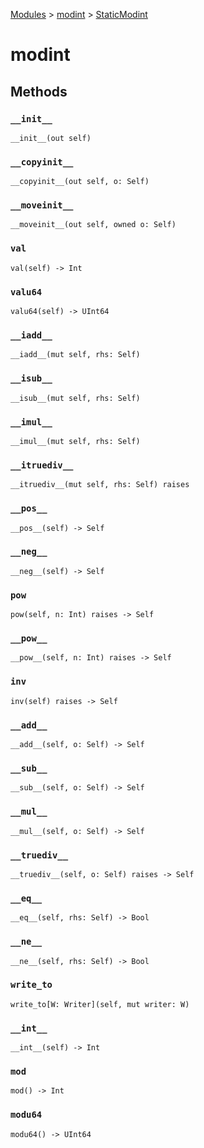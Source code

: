 [Modules](../index.md) > [modint](./index.md) > [StaticModint]()

# modint

## Methods

### `__init__`

```
__init__(out self)
```

### `__copyinit__`

```
__copyinit__(out self, o: Self)
```

### `__moveinit__`

```
__moveinit__(out self, owned o: Self)
```

### `val`

```
val(self) -> Int
```

### `valu64`

```
valu64(self) -> UInt64
```

### `__iadd__`

```
__iadd__(mut self, rhs: Self)
```

### `__isub__`

```
__isub__(mut self, rhs: Self)
```

### `__imul__`

```
__imul__(mut self, rhs: Self)
```

### `__itruediv__`

```
__itruediv__(mut self, rhs: Self) raises
```

### `__pos__`

```
__pos__(self) -> Self
```

### `__neg__`

```
__neg__(self) -> Self
```

### `pow`

```
pow(self, n: Int) raises -> Self
```

### `__pow__`

```
__pow__(self, n: Int) raises -> Self
```

### `inv`

```
inv(self) raises -> Self
```

### `__add__`

```
__add__(self, o: Self) -> Self
```

### `__sub__`

```
__sub__(self, o: Self) -> Self
```

### `__mul__`

```
__mul__(self, o: Self) -> Self
```

### `__truediv__`

```
__truediv__(self, o: Self) raises -> Self
```

### `__eq__`

```
__eq__(self, rhs: Self) -> Bool
```

### `__ne__`

```
__ne__(self, rhs: Self) -> Bool
```

### `write_to`

```
write_to[W: Writer](self, mut writer: W)
```

### `__int__`

```
__int__(self) -> Int
```

### `mod`

```
mod() -> Int
```

### `modu64`

```
modu64() -> UInt64
```

